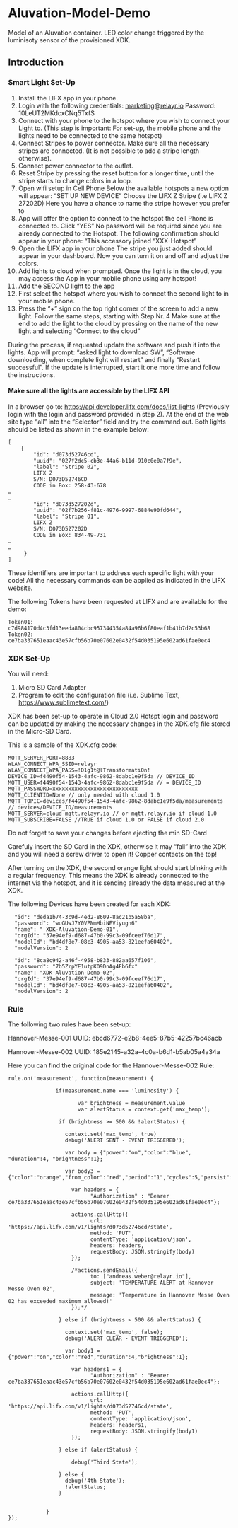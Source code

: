 # Aluvation-Model-Demo
Model of an Aluvation container. LED color change triggered by the luminisoty sensor of the provisioned XDK.

## Introduction


### Smart Light Set-Up
1.	Install the LIFX app in your phone.
2.	Login with the following credentials:
marketing@relayr.io
Password: 10LeUT2MKdcxCNq5TxfS
3.	Connect with your phone to the hotspot where you wish to connect your Light to.
(This step is important: For set-up, the mobile phone and the lights need to be connected to the same hotspot) 
4.	Connect Stripes to power connector. Make sure all the necessary stripes are connected. (It is not possible to add a stripe length otherwise).
5.	Connect power connector to the outlet.
6.	Reset Stripe by pressing the reset button for a longer time, until the stripe starts to change colors in a loop.
7.	Open wifi setup in Cell Phone
Below the available hotspots a new option will appear:
“SET UP NEW DEVICE”
Choose the LIFX Z Stripe (i.e LIFX Z 27202D)
Here you have a chance to name the stripe however you prefer to
8.	App will offer the option to connect to the hotspot the cell Phone is connected to.
Click “YES”
No password will be required since you are already connected to the Hotspot.
The following confirmation should appear in your phone:
“This accessory joined “XXX-Hotspot”
9.	Open the LIFX app in your phone
The stripe you just added should appear in your dashboard. Now you can turn it on and off and adjust the colors.
10.	Add lights to cloud when prompted.
Once the light is in the cloud, you may access the App in your mobile phone using any hotspot!
11.	Add the SECOND light to the app 
12.	First select the hotspot where you wish to connect the second light to in your mobile phone. 
13.	Press the “+” sign on the top right corner of the screen to add a new light.
Follow the same steps, starting with Step Nr.  4
Make sure at the end to add the light to the cloud by pressing on the name of the new light and selecting “Connect to the cloud”

During the process, if requested update the software and push it into the lights.
App will prompt: “asked light to download SW”, “Software downloading, when complete light will restart” and finally “Restart successful”.
If the update is interrupted, start it one more time and follow the instructions.

#### Make sure all the lights are accessible by the LIFX API
In a browser go to: 
https://api.developer.lifx.com/docs/list-lights
(Previously login with the login and password provided in step 2).
At the end of the web site type “all” into the “Selector” field and try the command out.
Both lights should be listed as shown in the example below:

```
[
    {
        "id": "d073d52746cd",
        "uuid": "027f2dc5-cb3e-44a6-b11d-910c0e0a7f9e",
        "label": "Stripe 02",
        LIFX Z
        S/N: D073D52746CD
        CODE in Box: 258-43-678
…
…
        "id": "d073d527202d",
        "uuid": "02f7b256-f81c-4976-9997-6884e90fd644",
        "label": "Stripe 01",
        LIFX Z
        S/N: D073D527202D
        CODE in Box: 834-49-731
…
…
     }
]
```

These identifiers are important to address each specific light with your code!
All the necessary commands can be applied as indicated in the LIFX website.

The following Tokens have been requested at LIFX and are available for the demo:

```
Token01: c7d984170d4c3fd13eeda804cbc957344354a84a96b6f80eaf1b41b7d2c53b68
Token02: ce7ba337651eaac43e57cfb56b70e07602e0432f54d035195e602ad61fae0ec4
```

### XDK Set-Up
You will need:
1.	Micro SD Card Adapter
2.	Program to edit the configuration file (i.e. Sublime Text, https://www.sublimetext.com/)

XDK has been set-up to operate in Cloud 2.0
Hotspt login and password can be updated by making the necessary changes in the XDK.cfg file stored in the Micro-SD Card.

This is a sample of the XDK.cfg code:

```
MQTT_SERVER_PORT=8883
WLAN_CONNECT_WPA_SSID=relayr
WLAN_CONNECT_WPA_PASS=!D1g1t@lTransformati0n!
DEVICE_ID=f4490f54-1543-4afc-9862-8dabc1e9f5da // DEVICE_ID
MQTT_USER=f4490f54-1543-4afc-9862-8dabc1e9f5da // = DEVICE_ID
MQTT_PASSWORD=xxxxxxxxxxxxxxxxxxxxxxxxxxx 
MQTT_CLIENTID=None // only needed with cloud 1.0
MQTT_TOPIC=devices/f4490f54-1543-4afc-9862-8dabc1e9f5da/measurements // devices/DEVICE_ID/measurements
MQTT_SERVER=cloud-mqtt.relayr.io // or mqtt.relayr.io if cloud 1.0
MQTT_SUBSCRIBE=FALSE //TRUE if cloud 1.0 or FALSE if cloud 2.0
```

Do not forget to save your changes before ejecting the min SD-Card

Carefuly insert the SD Card in the XDK, otherwise it may “fall” into the XDK and you will need a screw driver to open it! Copper contacts on the top!

After turning on the XDK, the second orange light should start blinking with a regular frequency. This means the XDK is already connected to the internet via the hotspot, and it is sending already the data measured at the XDK.

The following Devices have been created for each XDK:

```
  "id": "deda1b74-3c9d-4ed2-8609-8ac21b5a58ba",
  "password": "wuGUwJ7Y0VPNmHbiNEViyugn6"
  "name": " XDK-Aluvation-Demo-01",
  "orgId": "37e94ef9-d687-47b0-99c3-09fceef76d17",
  "modelId": "bd4df8e7-08c3-4905-aa53-821eefa60402",
  "modelVersion": 2

  "id": "8ca8c942-a46f-4958-b833-882aa657f106",
  "password": "7b5ZrpYE1utpKO9DnAg4Fb6fx"
  "name": "XDK-Aluvation-Demo-02",
  "orgId": "37e94ef9-d687-47b0-99c3-09fceef76d17",
  "modelId": "bd4df8e7-08c3-4905-aa53-821eefa60402",
  "modelVersion": 2
```

### Rule
The following two rules have been set-up:

Hannover-Messe-001
UUID: ebcd6772-e2b8-4ee5-87b5-42257bc46acb

Hannover-Messe-002
UUID: 185e2145-a32a-4c0a-b6d1-b5ab05a4a34a	

Here you can find the original code for the Hannover-Messe-002 Rule:

```
rule.on('measurement', function(measurement) {

               if(measurement.name === 'luminosity') {
                   
                      var brightness = measurement.value
                      var alertStatus = context.get('max_temp');
                      
                if (brightness >= 500 && !alertStatus) {
                    
                  context.set('max_temp', true)
                  debug('ALERT SENT - EVENT TRIGGERED');
                  
                  var body = {"power":"on","color":"blue", "duration":4, "brightness":1};

                  var body3 = {"color":"orange","from_color":"red","period":"1","cycles":5,"persist":true,"power_on":true,"peak":0.2};

                    var headers = {
                          "Authorization" : "Bearer ce7ba337651eaac43e57cfb56b70e07602e0432f54d035195e602ad61fae0ec4"};
                    
                    actions.callHttp({
                          url: 'https://api.lifx.com/v1/lights/d073d52746cd/state',
                          method: 'PUT',
                          contentType: 'application/json',
                          headers: headers,
                          requestBody: JSON.stringify(body)
                    });

                    /*actions.sendEmail({
                          to: ["andreas.weber@relayr.io"],
                          subject: 'TEMPERATURE ALERT at Hannover Messe Oven 02',
                          message: 'Temperature in Hannover Messe Oven 02 has exceeded maximum allowed!'
                    });*/
                  
                } else if (brightness < 500 && alertStatus) {
                    
                  context.set('max_temp', false);
                  debug('ALERT CLEAR - EVENT TRIGGERED');
                  
                  var body1 = {"power":"on","color":"red","duration":4,"brightness":1};

                    var headers1 = {
                          "Authorization" : "Bearer ce7ba337651eaac43e57cfb56b70e07602e0432f54d035195e602ad61fae0ec4"};
                    
                    actions.callHttp({
                          url: 'https://api.lifx.com/v1/lights/d073d52746cd/state',
                          method: 'PUT',
                          contentType: 'application/json',
                          headers: headers1,
                          requestBody: JSON.stringify(body1)
                    });
                  
                } else if (alertStatus) {

                    debug('Third State');

                } else {
                  debug('4th State');
                  !alertStatus;
                }
                
                   
            }
});
```
